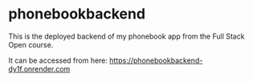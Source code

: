 # phonebookbackend

This is the deployed backend of my phonebook app from the Full Stack Open course.

It can be accessed from here:
https://phonebookbackend-dy1f.onrender.com
